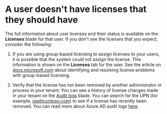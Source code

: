 <properties 
    pageTitle="A user doesn't have licenses that they should have"
    description="A user doesn't have licenses that they should have"
    service="microsoft.aad"
    resource="Microsoft_AAD_IAM"
    authors="piotrci"
    displayOrder="1771"
    supportTopicIds=""
    selfHelpType="resource"
    resourceTags=""
    productPesIds=""
    cloudEnvironments="public"
 />

# A user doesn't have licenses that they should have

The full information about user licenses and their status is available on the **Licenses** blade for that user. If you don't see the licenses that you expect, consider the following:

1. If you are using group-based licensing to assign licenses to your users, it is possible that the system could not assign the license. This information is shown on the **Licenses** tab for the user. See the article on [docs.microsoft.com](https://docs.microsoft.com/azure/active-directory/active-directory-licensing-group-problem-resolution-azure-portal) about identifying and resolving license problems with group-based licensing.

2. Verify that the license has not been removed by another administrator or process in your tenant. You can see a history of license changes made in your tenant on the [Audit logs](https://portal.azure.com/#blade/Microsoft_AAD_IAM/LicensesMenuBlade/Audit) blade.
  You can search for the UPN (for example, <joe@contoso.com>) to see if a license has recently been removed. You can read more about Azure AD audit logs
    [here](https://docs.microsoft.com/azure/active-directory/active-directory-reporting-audit-events).


